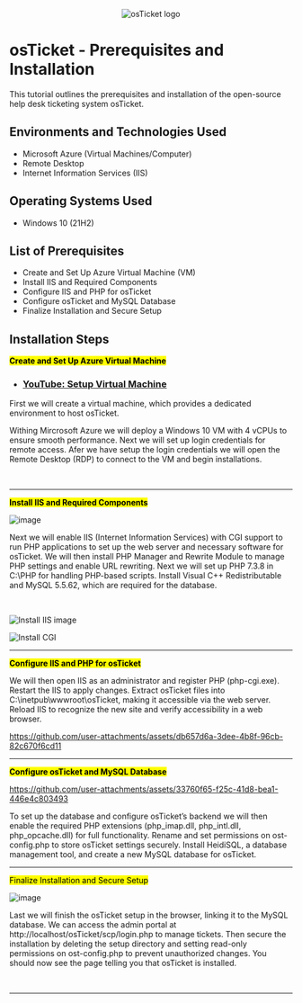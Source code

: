 <p align="center">
<img src="https://i.imgur.com/Clzj7Xs.png" alt="osTicket logo"/>
</p>

<h1>osTicket - Prerequisites and Installation</h1>
This tutorial outlines the prerequisites and installation of the open-source help desk ticketing system osTicket.<br/>

<h2>Environments and Technologies Used</h2>

- Microsoft Azure (Virtual Machines/Computer)
- Remote Desktop
- Internet Information Services (IIS)

<h2>Operating Systems Used</h2>

- Windows 10</b> (21H2)

<h2>List of Prerequisites</h2>

- Create and Set Up Azure Virtual Machine (VM)
- Install IIS and Required Components 
- Configure IIS and PHP for osTicket
- Configure osTicket and MySQL Database
- Finalize Installation and Secure Setup

<h2>Installation Steps</h2>
</p>
<strong><mark>Create and Set Up Azure Virtual Machine</mark></strong>

- ### [YouTube: Setup Virtual Machine](https://www.youtube.com/watch?v=rKVj3tpPpmo)

First we will create a virtual machine, which provides a dedicated environment to host osTicket.

Withing Mircrosoft Azure we will deploy a Windows 10 VM with 4 vCPUs to ensure smooth performance.
Next we will set up login credentials for remote access. Afer we have setup the login credentials we will open the
Remote Desktop (RDP) to connect to the VM and begin installations.
</p>
<br />
<p>

---

<strong><mark>Install IIS and Required Components</mark></strong>

![image](https://github.com/user-attachments/assets/c0a67b31-ea84-43b0-aa5c-5f8b58d6a74e)

Next we will enable IIS (Internet Information Services) with CGI support to run PHP applications to set up the web server and necessary software for osTicket.
We will then install PHP Manager and Rewrite Module to manage PHP settings and enable URL rewriting. Next we will set up PHP 7.3.8 in C:\PHP for handling PHP-based scripts.
Install Visual C++ Redistributable and MySQL 5.5.62, which are required for the database.
</p>
<br />

![Install IIS image](https://github.com/user-attachments/assets/655db479-c8d2-44cf-8207-a6b16e20e02f)


![Install CGI](https://github.com/user-attachments/assets/883e8a75-9e43-4d16-9608-12c68e991cc7)

---

<strong><mark>Configure IIS and PHP for osTicket</mark></strong>

We will then open IIS as an administrator and register PHP (php-cgi.exe).
Restart the IIS to apply changes. Extract osTicket files into C:\inetpub\wwwroot\osTicket, making it accessible via the web server. Reload IIS to recognize the new site and verify accessibility in a web browser.

https://github.com/user-attachments/assets/db657d6a-3dee-4b8f-96cb-82c670f6cd11

<p>

---

<strong><mark>Configure osTicket and MySQL Database</mark></strong>

https://github.com/user-attachments/assets/33760f65-f25c-41d8-bea1-446e4c803493

To set up the database and configure osTicket’s backend we will then enable the required PHP extensions (php_imap.dll, php_intl.dll, php_opcache.dll) for full functionality.
Rename and set permissions on ost-config.php to store osTicket settings securely.
Install HeidiSQL, a database management tool, and create a new MySQL database for osTicket.
<p>

---

</strong><mark>Finalize Installation and Secure Setup</mark></strong>

![image](https://github.com/user-attachments/assets/2769febd-c07c-4892-87b9-435547a4f2fb)

Last we will finish the osTicket setup in the browser, linking it to the MySQL database.
We can access the admin portal at http://localhost/osTicket/scp/login.php to manage tickets.
Then secure the installation by deleting the setup directory and setting read-only permissions on ost-config.php to prevent unauthorized changes. 
You should now see the page telling you that osTicket is installed.
  
<br />

---
